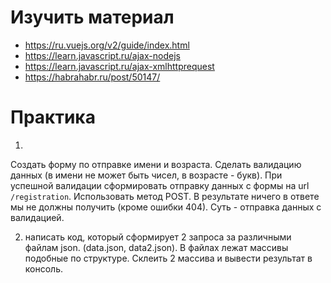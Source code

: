 # Изучить материал
+ https://ru.vuejs.org/v2/guide/index.html
+ https://learn.javascript.ru/ajax-nodejs
+ https://learn.javascript.ru/ajax-xmlhttprequest
+ https://habrahabr.ru/post/50147/

# Практика

1) 
Создать форму по отправке имени и возраста. 
Сделать валидацию данных (в имени не может быть чисел, в возрасте - букв). 
При успешной валидации сформировать отправку данных с формы на url `/registration`. Использовать метод POST.
В результате ничего в ответе мы не должны получить (кроме ошибки 404). Суть - отправка данных с валидацией.

2) написать код, который сформирует 2 запроса за различными файлам json. (data.json, data2.json). В файлах лежат массивы подобные по структуре. Склеить 2 массива и вывести результат в консоль.


